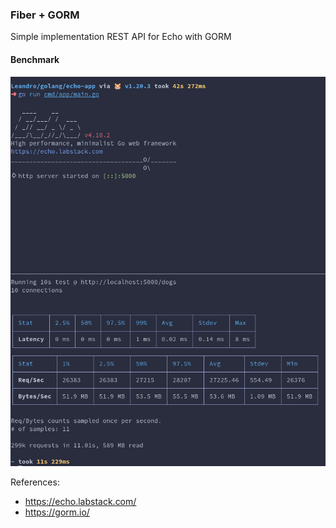 ### Fiber + GORM

Simple implementation REST API for Echo with GORM

#### Benchmark
![bench](https://github.com/LeandroRezendeCoutinho/echo-gorm/blob/main/img/echo_gorm_bench.png)

References:
- https://echo.labstack.com/
- https://gorm.io/

